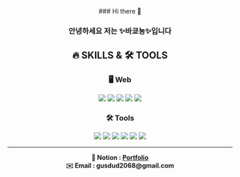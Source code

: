 <div align='center'> 
### Hi there 👋

### 안녕하세요 저는 ✨바쿄뇽✨입니다 

 

## 🔥 SKILLS & 🛠 TOOLS

 
 
### 🖥 Web
<img src="https://img.shields.io/badge/-Python-3776AB?style=flat&logo=Python&logoColor=white"/> <img src="https://img.shields.io/badge/-HTML-E34F26?style=flat&logo=HTML5&logoColor=white"/> <img src="https://img.shields.io/badge/-CSS-1572B6?style=flat&logo=CSS3&logoColor=white"/> <img src="https://img.shields.io/badge/-JavaScript-F7DF1E?style=flat&logo=JavaScript&logoColor=white"/> <img src="https://img.shields.io/badge/-Django-ff7f00?style=flat&logo=Django&logoColor=white"/>

 
 
### 🛠 Tools
<img src="https://img.shields.io/badge/-Jira-0052CC?style=flat&logo=Jira&logoColor=white"/> <img src="https://img.shields.io/badge/-Firebase-FFCA28?style=flat&logo=Firebase&logoColor=white"/> <img src="https://img.shields.io/badge/-GitLab-FC6D26?style=flat&logo=GitLab&logoColor=white"/> <img src="https://img.shields.io/badge/-GitHub-181717?style=flat&logo=GitHub&logoColor=white"/> <img src="https://img.shields.io/badge/-Notion-000000?style=flat&logo=Notion&logoColor=white"/> <img src="https://img.shields.io/badge/-Figma-F24E1E?style=flat&logo=Figma&logoColor=white"/>
 
 
 ---
 
<b>
<div align='center'> 📔 Notion : <a href="https://probable-legend-e37.notion.site/f8d38eea19924068a46f3a51e53f4a33">Portfolio</a></div>
<div align='center'> ✉️ Email : gusdud2068@gmail.com</div>
</b>
</div>
